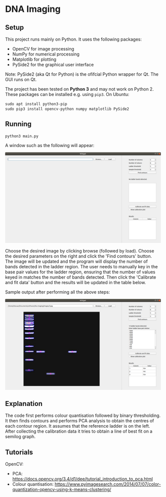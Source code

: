 # DNA Imaging

## Setup

This project runs mainly on Python. It uses the following packages:

* OpenCV for image processing
* NumPy for numerical processing
* Matplotlib for plotting
* PySide2 for the graphical user interface

Note: PySide2 (aka Qt for Python) is the ofifcial Python wrapper for Qt. The GUI runs on Qt.

The project has been tested on **Python 3** and may not work on Python 2.
These packages can be installed e.g. using `pip3`. On Ubuntu:

```
sudo apt install python3-pip
sudo pip3 install opencv-python numpy matplotlib PySide2
```

## Running

```
python3 main.py
```

A window such as the following will appear:

![Widget](images/widget1.png)

Choose the desired image by clicking browse (followed by load). Choose the desired parameters on the right and click
the 'Find contours' button. The image will be updated and the program will display the number of bands detected in the
ladder region. The user needs to manually key in the base pair values for the ladder region, ensuring that the number
of values keyed in matches the number of bands detected. Then click the 'Calibrate and fit data' button and the results
will be updated in the table below.

Sample output after performing all the above steps:

![Widget](images/widget2.png)

## Explanation

The code first performs colour quantisation followed by binary thresholding.
It then finds contours and performs PCA analysis to obtain the centres of each contour region.
It assumes that the reference ladder is on the left.
After collecting the calibration data it tries to obtain a line of best fit on a semilog graph.

## Tutorials

OpenCV:

* PCA: https://docs.opencv.org/3.4/d1/dee/tutorial_introduction_to_pca.html
* Colour quantisation: https://www.pyimagesearch.com/2014/07/07/color-quantization-opencv-using-k-means-clustering/

